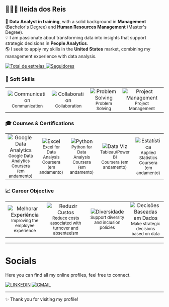 ##  👩🏻‍💻 Ileida dos Reis


🎯 **Data Analyst in training**, with a solid background in **Management** (Bachelor's Degree) and **Human Resources Management** (Master's Degree).  
💡 I am passionate about transforming data into insights that support strategic decisions in **People Analytics**.  
🌎 I seek to apply my skills in the **United States** market, combining my management experience with data analysis.



</a> 
    <a href="https://github.com/ileidadosreis-oss?tab=repositories&sort=stargazers">
        <img 
            alt="Total de estrelas" 
            title="Total de estrelas GitHub" 
            src="https://custom-icon-badges.demolab.com/github/stars/ileidadosreis-oss?color=55960c&style=for-the-badge&labelColor=488207&logo=star&label=estrelas"
        />
    </a>
    <a href="https://github.com/ileidadosreis-oss?tab=followers">
        <img 
            alt="Seguidores" 
            title="Me siga no GitHub" 
            src="https://custom-icon-badges.demolab.com/github/followers/ileidadosreis-oss?color=236ad3&labelColor=1155ba&style=for-the-badge&logo=github&label=Seguidores&logoColor=white"
        />
    </a>
</p>

### 🌸 Soft Skills

<div align="center">

  <table>
    <tr>
      <td align="center">
        <img src="https://img.icons8.com/color/55/communication.png" alt="Communication"/><br>
        <sub>Communication</sub>
      </td>
      <td align="center">
        <img src="https://img.icons8.com/color/55/teamwork.png" alt="Collaboration"/><br>
        <sub>Collaboration</sub>
      </td>
      <td align="center">
        <img src="https://img.icons8.com/color/55/idea.png" alt="Problem Solving"/><br>
        <sub>Problem Solving</sub>
      </td>
      <td align="center">
        <img src="https://img.icons8.com/color/55/project-management.png" alt="Project Management"/><br>
        <sub>Project Management</sub>
      </td>
    </tr>
  </table>

</div>

### 🎓 Courses & Certifications

<div align="center">

  <table>
    <tr>
      <td align="center">
        <img src="https://img.icons8.com/color/55/combo-chart--v1.png" alt="Google Data Analytics"/><br>
        <sub>Google Data Analytics<br>Coursera (em andamento)</sub>
      </td>
      <td align="center">
        <img src="https://img.icons8.com/color/55/ms-excel.png" alt="Excel"/><br>
        <sub>Excel for Data Analysis<br>Coursera (em andamento)</sub>
      </td>
      <td align="center">
        <img src="https://img.icons8.com/color/55/python.png" alt="Python"/><br>
        <sub>Python for Data Analysis<br>Coursera (em andamento)</sub>
      </td>
      <td align="center">
        <img src="https://img.icons8.com/color/55/pie-chart.png" alt="Data Viz"/><br>
        <sub>Tableau/Power BI<br>Coursera (em andamento)</sub>
      </td>
      <td align="center">
        <img src="https://img.icons8.com/color/55/statistics.png" alt="Estatística"/><br>
        <sub>Applied Statistics<br>Coursera (em andamento)</sub>
      </td>
    </tr>
  </table>

</div>


### 📈 Career Objective

<div align="center">

  <table>
    <tr>
      <td align="center">
        <img src="https://img.icons8.com/color/55/happy.png" alt="Melhorar Experiência" /><br>
        <sub>Improving the employee experience</sub>
      </td>
      <td align="center">
        <img src="https://img.icons8.com/color/55/money.png" alt="Reduzir Custos" /><br>
        <sub>Reduce costs associated with turnover and absenteeism</sub>
      </td>
      <td align="center">
        <img src="https://img.icons8.com/color/55/diversity.png" alt="Diversidade" /><br>
        <sub>Support diversity and inclusion policies</sub>
      </td>
      <td align="center">
        <img src="https://img.icons8.com/color/55/analytics.png" alt="Decisões Baseadas em Dados" /><br>
        <sub>Make strategic decisions based on data</sub>
      </td>
    </tr>
  </table>

</div>
 

---
# Socials

Here you can find all my online profiles, feel free to connect.

[![LINKEDIN](https://go-skill-icons.vercel.app/api/icons?i=linkedin)](https://wwww.linkedin.com/in/ileidareis-/)
[![GMAIL](https://skillicons.dev/icons?i=gmail)](mailto:ileidadosreis@gmail.com)

---
✨ Thank you for visiting my profile!
